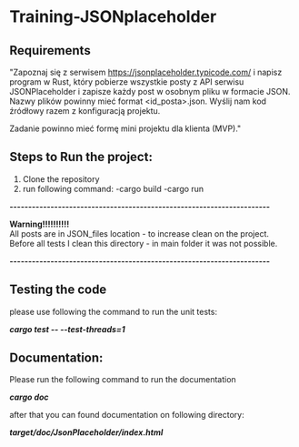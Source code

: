 # Training-JSONplaceholder


## Requirements
"Zapoznaj się z serwisem https://jsonplaceholder.typicode.com/ i napisz program w Rust, który pobierze wszystkie posty z API serwisu JSONPlaceholder i zapisze każdy post w osobnym pliku w formacie JSON. Nazwy plików powinny mieć format <id_posta>.json. Wyślij nam kod źródłowy razem z konfiguracją projektu. 

Zadanie powinno mieć formę mini projektu dla klienta (MVP)."

## Steps to Run the project:
1. Clone the repository
2. run following command:
   -cargo build
   -cargo run

**----------------------------------------------------------------------**

**Warning!!!!!!!!!!**                                                    
All posts are in JSON_files location - to increase clean on the project. Before all tests I clean this directory - in main folder it was not possible.

**----------------------------------------------------------------------**

## Testing the code
please use following the command to run the unit tests:

***cargo test -- --test-threads=1***

## Documentation:
Please run the following command to run the documentation

***cargo doc***

after that you can found documentation on following directory:

***target/doc/JsonPlaceholder/index.html***

